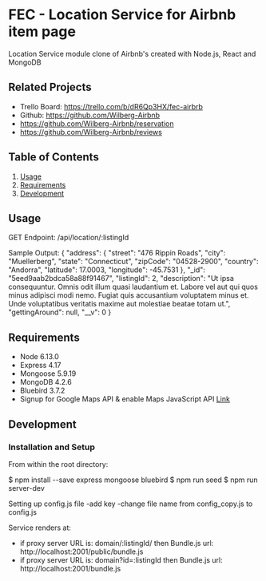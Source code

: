 # FEC - Location Service for Airbnb item page

  Location Service module clone of Airbnb's created with Node.js, React and MongoDB

## Related Projects

  - Trello Board: https://trello.com/b/dR6Qp3HX/fec-airbrb
  - Github: https://github.com/Wilberg-Airbnb
  - https://github.com/Wilberg-Airbnb/reservation
  - https://github.com/Wilberg-Airbnb/reviews

## Table of Contents

1. [Usage](#Usage)
2. [Requirements](#requirements)
3. [Development](#development)

## Usage
  GET Endpoint: /api/location/:listingId

  Sample Output: {
        "address": {
            "street": "476 Rippin Roads",
            "city": "Muellerberg",
            "state": "Connecticut",
            "zipCode": "04528-2900",
            "country": "Andorra",
            "latitude": 17.0003,
            "longitude": -45.7531
        },
        "_id": "5eed9aab2bdca58a88f91467",
        "listingId": 2,
        "description": "Ut ipsa consequuntur. Omnis odit illum quasi laudantium et. Labore vel aut qui quos minus adipisci modi nemo. Fugiat quis accusantium voluptatem minus et. Unde voluptatibus veritatis maxime aut molestiae beatae totam ut.",
        "gettingAround": null,
        "__v": 0
    }

## Requirements

- Node 6.13.0
- Express 4.17
- Mongoose 5.9.19
- MongoDB 4.2.6
- Bluebird 3.7.2
- Signup for Google Maps API & enable Maps JavaScript API [Link](https://console.developers.google.com/apis/)

## Development

### Installation and Setup

From within the root directory:

$ npm install --save express mongoose bluebird
$ npm run seed 
$ npm run server-dev

Setting up config.js file
  -add key
  -change file name from config_copy.js to config.js

Service renders at:
    <div id="location"></div>
    <div id="about-modal"></div>
  
- if proxy server URL is: domain/:listingId/ then Bundle.js url: http://localhost:2001/public/bundle.js
- if proxy server URL is: domain?id=:listingId then Bundle.js url: http://localhost:2001/bundle.js




